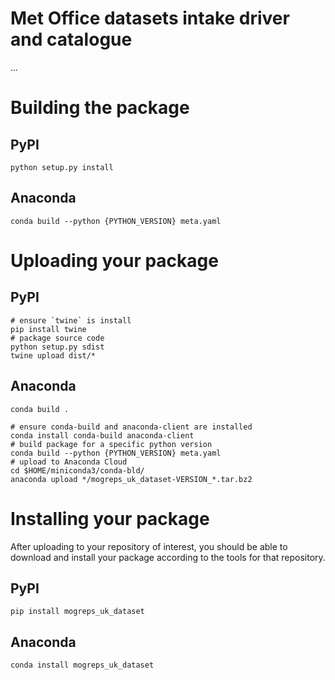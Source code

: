 # Met Office datasets intake driver and catalogue

...


# Building the package

## PyPI

```shell
python setup.py install
```

## Anaconda

```shell
conda build --python {PYTHON_VERSION} meta.yaml
```

# Uploading your package

## PyPI 

```shell
# ensure `twine` is install
pip install twine
# package source code
python setup.py sdist
twine upload dist/*
```

## Anaconda

```shell
conda build .
```


```shell
# ensure conda-build and anaconda-client are installed
conda install conda-build anaconda-client
# build package for a specific python version
conda build --python {PYTHON_VERSION} meta.yaml
# upload to Anaconda Cloud
cd $HOME/miniconda3/conda-bld/
anaconda upload */mogreps_uk_dataset-VERSION_*.tar.bz2
```

# Installing your package

After uploading to your repository of interest, you should be able to download and install your package according to the tools for that repository.

## PyPI

```shell
pip install mogreps_uk_dataset
```

## Anaconda

```shell
conda install mogreps_uk_dataset
```
